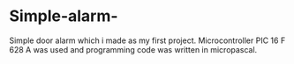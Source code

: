 # Simple-alarm-
Simple door alarm which i made as my first project. Microcontroller PIC 16 F 628 A was used and programming code was written in micropascal.
